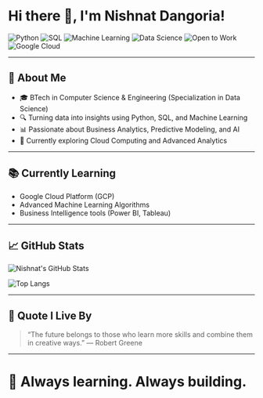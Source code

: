 # Hi there 👋, I'm Nishnat Dangoria!

![Python](https://img.shields.io/badge/Python-3776AB?style=for-the-badge&logo=python&logoColor=white)
![SQL](https://img.shields.io/badge/SQL-4479A1?style=for-the-badge&logo=postgresql&logoColor=white)
![Machine Learning](https://img.shields.io/badge/Machine%20Learning-FECC00?style=for-the-badge&logo=tensorflow&logoColor=black)
![Data Science](https://img.shields.io/badge/Data%20Science-FF6F00?style=for-the-badge&logo=scikitlearn&logoColor=white)
![Open to Work](https://img.shields.io/badge/Open%20to%20Work-008000?style=for-the-badge&logo=linkedin&logoColor=white)
![Google Cloud](https://img.shields.io/badge/GCP-4285F4?style=for-the-badge&logo=googlecloud&logoColor=white)

---

## 🚀 About Me
- 🎓 BTech in Computer Science & Engineering (Specialization in Data Science)  
- 🔍 Turning data into insights using Python, SQL, and Machine Learning  
- 📊 Passionate about Business Analytics, Predictive Modeling, and AI  
- 🌱 Currently exploring Cloud Computing and Advanced Analytics

---

## 📚 Currently Learning
- Google Cloud Platform (GCP)
- Advanced Machine Learning Algorithms
- Business Intelligence tools (Power BI, Tableau)

---

## 📈 GitHub Stats

![Nishnat's GitHub Stats](https://github-readme-stats.vercel.app/api?username=NitKami&show_icons=true&theme=default)

![Top Langs](https://github-readme-stats.vercel.app/api/top-langs/?username=NitKami&layout=compact)

---

## 💬 Quote I Live By
> “The future belongs to those who learn more skills and combine them in creative ways.” — Robert Greene

---

# 🚀 Always learning. Always building.
